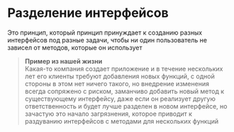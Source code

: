 # Разделение интерфейсов
Это принцип, который принцип принуждает к созданию разных интерфейсов под разные задачи, чтобы ни один пользователь не зависел от методов, которые он использует
> __Пример из нашей жизни__ \
Какая-то компания создает приложение и в течение нескольких лет его клиенты требуют добавления новых функций, с одной стороны в этом нет ничего такого, но внедрение изменения всегда сопряжено с риском, заманчиво добавить новый метод к существующему интерфейсу, даже если он реализует другую ответственность и будет лучше разделен в новом интерфейсе, но зачастую это начало загрязнения, которое приводит к раздуванию интерфейсов с методами для нескольких функций
